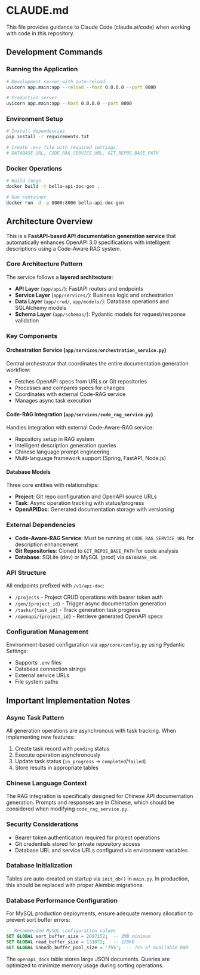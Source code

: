 # CLAUDE.md

This file provides guidance to Claude Code (claude.ai/code) when working with code in this repository.

## Development Commands

### Running the Application
```bash
# Development server with auto-reload
uvicorn app.main:app --reload --host 0.0.0.0 --port 8000

# Production server
uvicorn app.main:app --host 0.0.0.0 --port 8000
```

### Environment Setup
```bash
# Install dependencies
pip install -r requirements.txt

# Create .env file with required settings:
# DATABASE_URL, CODE_RAG_SERVICE_URL, GIT_REPOS_BASE_PATH
```

### Docker Operations
```bash
# Build image
docker build -t bella-api-doc-gen .

# Run container
docker run -d -p 8000:8000 bella-api-doc-gen
```

## Architecture Overview

This is a **FastAPI-based API documentation generation service** that automatically enhances OpenAPI 3.0 specifications with intelligent descriptions using a Code-Aware RAG system.

### Core Architecture Pattern
The service follows a **layered architecture**:
- **API Layer** (`app/api/`): FastAPI routers and endpoints
- **Service Layer** (`app/services/`): Business logic and orchestration
- **Data Layer** (`app/crud/`, `app/models/`): Database operations and SQLAlchemy models
- **Schema Layer** (`app/schemas/`): Pydantic models for request/response validation

### Key Components

#### Orchestration Service (`app/services/orchestration_service.py`)
Central orchestrator that coordinates the entire documentation generation workflow:
- Fetches OpenAPI specs from URLs or Git repositories
- Processes and compares specs for changes
- Coordinates with external Code-RAG service
- Manages async task execution

#### Code-RAG Integration (`app/services/code_rag_service.py`)
Handles integration with external Code-Aware-RAG service:
- Repository setup in RAG system
- Intelligent description generation queries
- Chinese language prompt engineering
- Multi-language framework support (Spring, FastAPI, Node.js)

#### Database Models
Three core entities with relationships:
- **Project**: Git repo configuration and OpenAPI source URLs
- **Task**: Async operation tracking with status/progress
- **OpenAPIDoc**: Generated documentation storage with versioning

### External Dependencies
- **Code-Aware-RAG Service**: Must be running at `CODE_RAG_SERVICE_URL` for description enhancement
- **Git Repositories**: Cloned to `GIT_REPOS_BASE_PATH` for code analysis
- **Database**: SQLite (dev) or MySQL (prod) via `DATABASE_URL`

### API Structure
All endpoints prefixed with `/v1/api-doc`:
- `/projects` - Project CRUD operations with bearer token auth
- `/gen/{project_id}` - Trigger async documentation generation
- `/tasks/{task_id}` - Track generation task progress
- `/openapi/{project_id}` - Retrieve generated OpenAPI specs

### Configuration Management
Environment-based configuration via `app/core/config.py` using Pydantic Settings:
- Supports `.env` files
- Database connection strings
- External service URLs
- File system paths

## Important Implementation Notes

### Async Task Pattern
All generation operations are asynchronous with task tracking. When implementing new features:
1. Create task record with `pending` status
2. Execute operation asynchronously
3. Update task status (`in_progress` → `completed`/`failed`)
4. Store results in appropriate tables

### Chinese Language Context
The RAG integration is specifically designed for Chinese API documentation generation. Prompts and responses are in Chinese, which should be considered when modifying `code_rag_service.py`.

### Security Considerations
- Bearer token authentication required for project operations
- Git credentials stored for private repository access
- Database URL and service URLs configured via environment variables

### Database Initialization
Tables are auto-created on startup via `init_db()` in `main.py`. In production, this should be replaced with proper Alembic migrations.

### Database Performance Configuration
For MySQL production deployments, ensure adequate memory allocation to prevent sort buffer errors:
```sql
-- Recommended MySQL configuration values
SET GLOBAL sort_buffer_size = 2097152;  -- 2MB minimum
SET GLOBAL read_buffer_size = 131072;   -- 128KB
SET GLOBAL innodb_buffer_pool_size = '75%';  -- 75% of available RAM
```

The `openapi_docs` table stores large JSON documents. Queries are optimized to minimize memory usage during sorting operations.